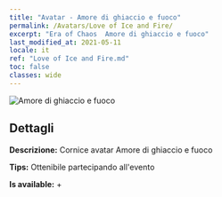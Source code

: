 ```yaml
---
title: "Avatar - Amore di ghiaccio e fuoco"
permalink: /Avatars/Love of Ice and Fire/
excerpt: "Era of Chaos  Amore di ghiaccio e fuoco"
last_modified_at: 2021-05-11
locale: it
ref: "Love of Ice and Fire.md"
toc: false
classes: wide
---
```

 ![Amore di ghiaccio e fuoco](/images/a/avatarFrame_28.png)

## Dettagli

 **Descrizione:** Cornice avatar Amore di ghiaccio e fuoco 

 **Tips:** Ottenibile partecipando all'evento 

 **Is available:**  + 

